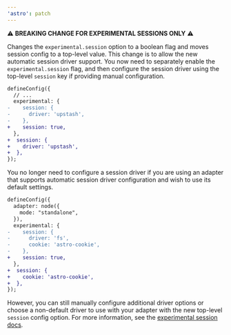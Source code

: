 ```yaml
---
'astro': patch
---
```


:warning: **BREAKING CHANGE FOR EXPERIMENTAL SESSIONS ONLY** :warning:

Changes the `experimental.session` option to a boolean flag and moves session config to a top-level value. This change is to allow the new automatic session driver support. You now need to separately enable the `experimental.session` flag, and then configure the session driver using the top-level `session` key if providing manual configuration.

```diff
defineConfig({
  // ...
  experimental: {
-    session: {
-      driver: 'upstash',
-    },
+    session: true,
  },
+  session: {
+    driver: 'upstash',
+  }, 
});
```

You no longer need to configure a session driver if you are using an adapter that supports automatic session driver configuration and wish to use its default settings.

```diff
defineConfig({
  adapter: node({
    mode: "standalone",
  }),
  experimental: {
-    session: {
-      driver: 'fs',
-      cookie: 'astro-cookie',
-    },
+    session: true,
  },
+  session: {
+    cookie: 'astro-cookie',
+  }, 
});
```

However, you can still manually configure additional driver options or choose a non-default driver to use with your adapter with the new top-level `session` config option. For more information, see the [experimental session docs](https://docs.astro.build/en/reference/experimental-flags/sessions/).
